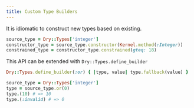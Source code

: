 ```yaml
---
title: Custom Type Builders
---
```


It is idiomatic to construct new types based on existing.

```ruby
source_type = Dry::Types['integer']
constructor_type = source_type.constructor(Kernel.method(:Integer))
constrained_type = constructor_type.constrained(gteq: 18)
```

This API can be extended with `Dry::Types.define_builder`

```ruby
Dry::Types.define_builder(:or) { |type, value| type.fallback(value) }

source_type = Dry::Types['integer']
type = source_type.or(0)
type.(10) # => 10
type.(:invalid) # => 0
```

